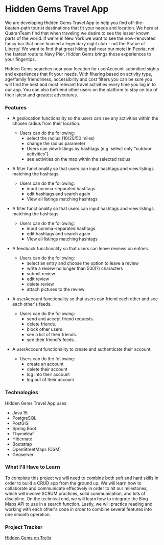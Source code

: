 # Hidden Gems Travel App
We are developing Hidden Gems Travel App to help you find off-the-beaten-path tourist destinations that fit your needs and location. We here at QuaranTeam find that when traveling we desire to see the lesser known parts of the world.  If we're in New York we want to see the now-renovated fancy bar that once housed a legendary night club - not the Statue of Liberty!  We want to find that great hiking trail near our motel in Peoria, not the fastest route to Navy Pier.  Hidden Gems brings those experiences to your fingertips.

Hidden Gems searches near your location for userAccount-submitted sights and experiences that fit your needs.  With filtering based on activity type, age/family friendliness, accessibility and cost filters you can be sure you will find the best and most relevant travel activities every time you log in to our app.  You can also befriend other users on the platform to stay on top of their latest and greatest adventures.
### Features
* A geolocation functionality so the users can see any activities within the chosen radius from their location.
    * Users can do the following:
        * select the radius (10/20/50 miles)
        * change the radius parameter 
        * Users can view listings by hashtags (e.g. select only "outdoor activities")
        * see activities on the map within the selected radius

* A filter functionality so that users can input hashtags and view listings matching the hashtags.
    * Users can do the following:
        * input comma-separated hashtags
        * edit hashtags and search again
        * View all listings matching hashtags

* A filter functionality so that users can input hashtags and view listings matching the hashtags.
    * Users can do the following:
        * input comma-separated hashtags
        * edit hashtags and search again
        * View all listings matching hashtags

* A feedback functionality so that users can leave reviews on entries.
    * Users can do the following:
        * select an entry and choose the option to leave a review
        * write a review no longer than 500(?) characters
        * submit review
        * edit review
        * delete review
        * attach pictures to the review

* A userAccount functionality so that users can friend each other and see each other's feeds.
    * Users can do the following:
        * send and accept friend requests.
        * delete friends.
        * block other users.
        * see a list of their friends.
        * see their friend's feeds.

* A userAccount functionality to create and authenticate their account.
    * Users can do the following:
        * create an account
        * delete their account
        * log into their account
        * log out of their account

### Technologies
Hidden Gems Travel App uses:
* Java 15
* PostgreSQL
* PostGIS
* Spring Boot
* Thymeleaf
* Hibernate
* Bootstrap
* OpenStreetMaps (OSM)
* Geoserver

### What I'll Have to Learn
To complete this project we will need to combine both soft and hard skills in order to build a CRUD app from the ground up. We will learn how to collaborate and communicate effectively in order to hit our milestones, which will involve SCRUM practices, solid communication, and lots of discipline. On the technical end, we will learn how to integrate the Bing Maps API to use in a search function. Lastly, we will practice reading and working with each other's code in order to combine several features into one smooth operation.

### Project Tracker
[Hidden Gems on Trello](https://trello.com/b/WP5zQwdf/hidden-gem-travel-spots)
